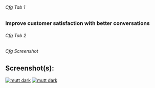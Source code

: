 ###### Cfg Tab 1


### Improve customer satisfaction with better conversations



###### Cfg Tab 2



###### Cfg Screenshot

## Screenshot(s):

[![mutt dark](/apps/market-screenshots/email_template/screen1.png)](/apps/market-screenshots/email_template/screen1.png)
[![mutt dark](/apps/market-screenshots/email_template/screen2.png)](/apps/market-screenshots/email_template/screen2.png)